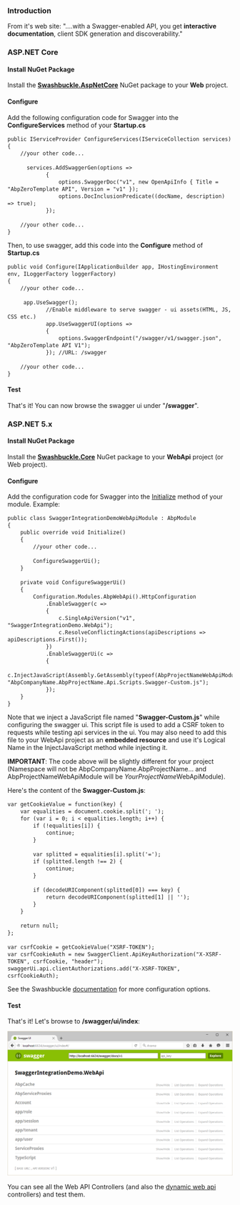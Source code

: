 ### Introduction

From it's web site: "....with a Swagger-enabled API, you get
**interactive documentation**, client SDK generation and
discoverability."

### ASP.NET Core

#### Install NuGet Package

Install the
**[Swashbuckle.AspNetCore](https://www.nuget.org/packages/Swashbuckle.AspNetCore/)**
NuGet package to your **Web** project.

#### Configure

Add the following configuration code for Swagger into the **ConfigureServices** method of
your **Startup.cs**

    public IServiceProvider ConfigureServices(IServiceCollection services)
    {
        //your other code...
        
          services.AddSwaggerGen(options =>
                {
                    options.SwaggerDoc("v1", new OpenApiInfo { Title = "AbpZeroTemplate API", Version = "v1" });
                    options.DocInclusionPredicate((docName, description) => true);
                });
        
        //your other code...
    }

Then, to use swagger, add this code into the **Configure** method of **Startup.cs** 

    public void Configure(IApplicationBuilder app, IHostingEnvironment env, ILoggerFactory loggerFactory)
    {
        //your other code...

         app.UseSwagger();
                //Enable middleware to serve swagger - ui assets(HTML, JS, CSS etc.)
                app.UseSwaggerUI(options =>
                {
                    options.SwaggerEndpoint("/swagger/v1/swagger.json", "AbpZeroTemplate API V1");
                }); //URL: /swagger 
                
        //your other code...
    }

#### Test

That's it! You can now browse the swagger ui under "**/swagger**".

### ASP.NET 5.x

#### Install NuGet Package

Install the
**[Swashbuckle.Core](https://www.nuget.org/packages/Swashbuckle.Core/)**
NuGet package to your **WebApi** project (or Web project).

#### Configure

Add the configuration code for Swagger into the
[Initialize](/Pages/Documents/Module-System) method of your module.
Example:

    public class SwaggerIntegrationDemoWebApiModule : AbpModule
    {
        public override void Initialize()
        {
            //your other code...

            ConfigureSwaggerUi();
        }

        private void ConfigureSwaggerUi()
        {
            Configuration.Modules.AbpWebApi().HttpConfiguration
                .EnableSwagger(c =>
                {
                    c.SingleApiVersion("v1", "SwaggerIntegrationDemo.WebApi");
                    c.ResolveConflictingActions(apiDescriptions => apiDescriptions.First());
                })
                .EnableSwaggerUi(c =>
                {
                    c.InjectJavaScript(Assembly.GetAssembly(typeof(AbpProjectNameWebApiModule)), "AbpCompanyName.AbpProjectName.Api.Scripts.Swagger-Custom.js");
                });
        }
    }

Note that we inject a JavaScript file named "**Swagger-Custom.js**"
while configuring the swagger ui. This script file is used to add a CSRF token
to requests while testing api services in the ui. You may also need to
add this file to your WebApi project as an **embedded resource** and use
it's Logical Name in the InjectJavaScript method while injecting it.

**IMPORTANT**: The code above will be slightly different for your
project (Namespace will not be AbpCompanyName.AbpProjectName... and
AbpProjectNameWebApiModule will be *YourProjectName*WebApiModule).

Here's the content of the **Swagger-Custom.js**:

    var getCookieValue = function(key) {
        var equalities = document.cookie.split('; ');
        for (var i = 0; i < equalities.length; i++) {
            if (!equalities[i]) {
                continue;
            }

            var splitted = equalities[i].split('=');
            if (splitted.length !== 2) {
                continue;
            }

            if (decodeURIComponent(splitted[0]) === key) {
                return decodeURIComponent(splitted[1] || '');
            }
        }

        return null;
    };

    var csrfCookie = getCookieValue("XSRF-TOKEN");
    var csrfCookieAuth = new SwaggerClient.ApiKeyAuthorization("X-XSRF-TOKEN", csrfCookie, "header");
    swaggerUi.api.clientAuthorizations.add("X-XSRF-TOKEN", csrfCookieAuth);

See the Swashbuckle
[documentation](https://github.com/domaindrivendev/Swashbuckle) for more
configuration options.

#### Test

That's it! Let's browse to **/swagger/ui/index**:

<img src="images/swagger-ui.png" alt="Swagger UI" class="img-thumbnail" />

You can see all the Web API Controllers (and also the [dynamic web
api](/Pages/Documents/Dynamic-Web-API) controllers) and test them.
